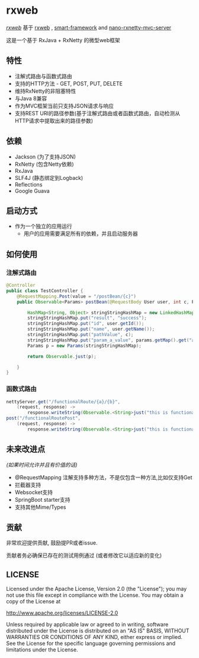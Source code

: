 # rxweb

*[rxweb](https://github.com/zhangjessey/rxweb)* 基于 [rxweb](https://github.com/sdeleuze/rxweb) , [smart-framework](https://gitee.com/huangyong/smart-framework) and [nano-rxnetty-mvc-server](https://bitbucket.org/gt_tech/nano-rxnetty-mvc-server/)

这是一个基于 RxJava + RxNetty 的微型web框架


## 特性
* 注解式路由与函数式路由
* 支持的HTTP方法 - GET, POST, PUT, DELETE
* 维持RxNetty的非阻塞特性
* 与Java 8兼容
* 作为MVC框架当前只支持JSON请求与响应
* 支持REST URI的路径参数(基于注解式路由或者函数式路由，自动检测从HTTP请求中提取出来的路径参数)


## 依赖
* Jackson (为了支持JSON)
* RxNetty (包含Netty依赖)
* RxJava
* SLF4J (静态绑定到Logback)
* Reflections
* Google Guava

## 启动方式

* 作为一个独立的应用运行
    * 用户的应用需要满足所有的依赖，并且启动服务器

## 如何使用
### 注解式路由

```java
@Controller
public class TestController {
    @RequestMapping.Post(value = "/postBean/{c}")
    public Observable<Params> postBean(@RequestBody User user, int c, Params params) {

        HashMap<String, Object> stringStringHashMap = new LinkedHashMap<>(5);
        stringStringHashMap.put("result", "success");
        stringStringHashMap.put("id", user.getId());
        stringStringHashMap.put("name", user.getName());
        stringStringHashMap.put("pathValue", c);
        stringStringHashMap.put("param_a_value", params.getMap().get("a"));
        Params p = new Params(stringStringHashMap);

        return Observable.just(p);

    }
}
```

### 函数式路由

```java
nettyServer.get("/functionalRoute/{a}/{b}",
	(request, response) ->
		response.writeString(Observable.<String>just("this is functionalRoute".concat(request.getUrlParams().toString())))).
post("/functionalRoutePost",
	(request, response) ->
		response.writeString(Observable.<String>just("this is functionalRoutePost")));
```

## 未来改进点
*(如果时间允许并且有价值的话)*

* @RequestMapping 注解支持多种方法，不是仅包含一种方法,比如仅支持Get
* 拦截器支持
* Websocket支持
* SpringBoot starter支持
* 支持其他Mime/Types

## 贡献
非常欢迎提供贡献, 鼓励提PR或者issue.

贡献者务必确保已存在的测试用例通过 (或者修改它以适应新的变化)

## LICENSE
Licensed under the Apache License, Version 2.0 (the "License"); you may not use this file except in compliance with the License. You may obtain a copy of the License at

http://www.apache.org/licenses/LICENSE-2.0

Unless required by applicable law or agreed to in writing, software distributed under the License is distributed on an "AS IS" BASIS, WITHOUT WARRANTIES OR CONDITIONS OF ANY KIND, either express or implied. See the License for the specific language governing permissions and limitations under the License.
